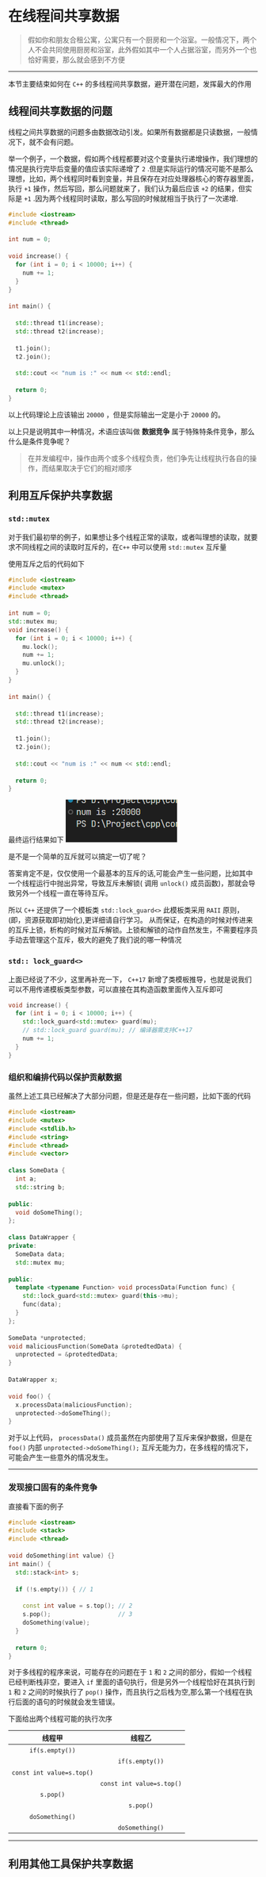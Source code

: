 # 在线程间共享数据
> 假如你和朋友合租公寓，公寓只有一个厨房和一个浴室。一般情况下，两个人不会共同使用厨房和浴室，此外假如其中一个人占据浴室，而另外一个也恰好需要，那么就会感到不方便
----

本节主要结束如何在 `C++` 的多线程间共享数据，避开潜在问题，发挥最大的作用


## 线程间共享数据的问题
线程之间共享数据的问题多由数据改动引发。如果所有数据都是只读数据，一般情况下，就不会有问题。

举一个例子，一个数据，假如两个线程都要对这个变量执行递增操作，我们理想的情况是执行完毕后变量的值应该实际递增了 `2` .但是实际运行的情况可能不是那么理想，比如，两个线程同时看到变量，并且保存在对应处理器核心的寄存器里面，执行 `+1` 操作，然后写回，那么问题就来了，我们认为最后应该 `+2` 的结果，但实际是 `+1` .因为两个线程同时读取，那么写回的时候就相当于执行了一次递增.

```cpp
#include <iostream>
#include <thread>

int num = 0;

void increase() {
  for (int i = 0; i < 10000; i++) {
    num += 1;
  }
}

int main() {

  std::thread t1(increase);
  std::thread t2(increase);

  t1.join();
  t2.join();

  std::cout << "num is :" << num << std::endl;

  return 0;
}
```
以上代码理论上应该输出 `20000` ，但是实际输出一定是小于 `20000` 的。

以上只是说明其中一种情况，术语应该叫做 **数据竞争**
属于特殊特条件竞争，那么什么是条件竞争呢？

> 在并发编程中，操作由两个或多个线程负责，他们争先让线程执行各自的操作，而结果取决于它们的相对顺序

## 利用互斥保护共享数据
### `std::mutex`
对于我们最初举的例子，如果想让多个线程正常的读取，或者叫理想的读取，就要求不同线程之间的读取时互斥的，在`C++` 中可以使用  `std::mutex` 互斥量

使用互斥之后的代码如下
```cpp
#include <iostream>
#include <mutex>
#include <thread>

int num = 0;
std::mutex mu;
void increase() {
  for (int i = 0; i < 10000; i++) {
    mu.lock();
    num += 1;
    mu.unlock();
  }
}

int main() {

  std::thread t1(increase);
  std::thread t2(increase);

  t1.join();
  t2.join();

  std::cout << "num is :" << num << std::endl;

  return 0;
}
```
最终运行结果如下
![运行结果](image/shared-data-bewteen-thread/1662904533255.png)


是不是一个简单的互斥就可以搞定一切了呢？

答案肯定不是，仅仅使用一个最基本的互斥的话,可能会产生一些问题，比如其中一个线程运行中抛出异常，导致互斥未解锁( 调用 `unlock()` 成员函数)，那就会导致另外一个线程一直在等待互斥。

所以 `C++` 还提供了一个模板类 `std::lock_guard<>` 此模板类采用 `RAII` 原则，(即，资源获取即初始化),更详细请自行学习。
从而保证，在构造的时候对传进来的互斥上锁，析构的时候对互斥解锁。上锁和解锁的动作自然发生，不需要程序员手动去管理这个互斥，极大的避免了我们说的哪一种情况


### `std:: lock_guard<>`

上面已经说了不少，这里再补充一下， `C++17` 新增了类模板推导，也就是说我们可以不用传递模板类型参数，可以直接在其构造函数里面传入互斥即可

```cpp
void increase() {
  for (int i = 0; i < 10000; i++) {
    std::lock_guard<std::mutex> guard(mu);
    // std::lock_guard guard(mu); // 编译器需支持C++17
    num += 1;
  }
}
```
### 组织和编排代码以保护贡献数据

虽然上述工具已经解决了大部分问题，但是还是存在一些问题，比如下面的代码
```cpp
#include <iostream>
#include <mutex>
#include <stdlib.h>
#include <string>
#include <thread>
#include <vector>

class SomeData {
  int a;
  std::string b;

public:
  void doSomeThing();
};

class DataWrapper {
private:
  SomeData data;
  std::mutex mu;

public:
  template <typename Function> void processData(Function func) {
    std::lock_guard<std::mutex> guard(this->mu);
    func(data);
  }
};

SomeData *unprotected;
void maliciousFunction(SomeData &protedtedData) {
  unprotected = &protedtedData;
}

DataWrapper x;

void foo() {
  x.processData(maliciousFunction);
  unprotected->doSomeThing();
}
```
对于以上代码， `processData()` 成员虽然在内部使用了互斥来保护数据，但是在 `foo()` 内部 `unprotected->doSomeThing();` 互斥无能为力，在多线程的情况下，可能会产生一些意外的情况发生。

---

### 发现接口固有的条件竞争
直接看下面的例子

```cpp
#include <iostream>
#include <stack>
#include <thread>

void doSomething(int value) {}
int main() {
  std::stack<int> s;

  if (!s.empty()) { // 1

    const int value = s.top(); // 2
    s.pop();                   // 3
    doSomething(value);
  }

  return 0;
}
```

对于多线程的程序来说，可能存在的问题在于  `1` 和 `2` 之间的部分，假如一个线程已经判断栈非空，要进入 `if` 里面的语句执行，但是另外一个线程恰好在其执行到 `1` 和 `2` 之间的时候执行了 `pop()` 操作，而且执行之后栈为空,那么第一个线程在执行后面的语句的时候就会发生错误。

下面给出两个线程可能的执行次序

| 线程甲|线程乙|
|:-:|:-:|
|`if(s.empty())`||    
| |`if(s.empty())`|
|`const int value=s.top()` ||
||`const int value=s.top()` |
|`s.pop()`||
||`s.pop()`|
|`doSomething()`||
||`doSomething()`|
____






## 利用其他工具保护共享数据
